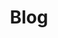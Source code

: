 ---
title: Blog
seo_options:
  description: Landing page for all blog posts
  featured_image:
  og_type: 
  canonical_link:
url: /partenaires/
hero_blocks:
  - _bookshop_name: sections/hero
    heading: Partenaires
    subheading: 
    image: /images/header/blog-folding-img.jpg
content_blocks:
  - _bookshop_name: generic/heading
    heading: Nos Partenaires
  # - _bookshop_name: sections/testimonials-block
  #   background_image: /images/slider/bg-3.jpg
  #   heading:
  #     _bookshop_name: generic/heading
  #     heading: Clients Opinion
  #   testimonials:
  #     - _bookshop_name: simple/testimonial
  #       content: >-
  #         Lorem ipsum dolor sit amet, consectetuer adipiscing elit, sed diam
  #         nonummy nibh euismod tincidunt ut laoreet dolore magna. ipsum dolor
  #         sit amet, consectetuer adipiscing elit, sed diam nonummy nibh euismod
  #         tincidunt ut laoreet dolore magna aliquam erat volutpat. Ut wisi enim
  #         ad minim veniam. Lorem ipsum dolor sit amet, consectetur adipisicing
  #         elit. Nemo vitae natus odio quasi recusandae, esse! Libero ipsum cum
  #         aliquid, nisi, maiores animi iste vel consectetur error facilis quae
  #         ducimus sint beatae vitae nesciunt explicabo esse nam. Soluta harum
  #         ipsa officia nam adipisci velit debitis! Dolore a ducimus, assumenda
  #         aspernatur fugit!
  #       author_image: /images/clients-img1.png
  #       author_image_alt: Clients
  #       author_name: Paul Lapkin
  #       author_designation: CEO at DeviserWeb
  #     - _bookshop_name: simple/testimonial
  #       content: >-
  #         Lorem ipsum dolor sit amet, consectetuer adipiscing elit, sed diam
  #         nonummy nibh euismod tincidunt ut laoreet dolore magna. ipsum dolor
  #         sit amet, consectetuer adipiscing elit, sed diam nonummy nibh euismod
  #         tincidunt ut laoreet dolore magna aliquam erat volutpat. Ut wisi enim
  #         ad minim veniam. Lorem ipsum dolor sit amet, consectetur adipisicing
  #         elit. Nemo vitae natus odio quasi recusandae, esse! Libero ipsum cum
  #         aliquid, nisi, maiores animi iste vel consectetur error facilis quae
  #         ducimus .
  #       author_image: /images/clients-img1.png
  #       author_image_alt: Clients
  #       author_name: Paul Lapkin
  #       author_designation: CEO at DeviserWeb
  - _bookshop_name: sections/client-logos
    background_image: /images/slider/bg-1.jpg
    client_logos:
      - _bookshop_name: generic/client-logo
        image: /images/clients-logo/client-logo-1.png
        image_alt: Client Logo
      - _bookshop_name: generic/client-logo
        image: /images/clients-logo/client-logo-2.png
        image_alt: Client Logo
      - _bookshop_name: generic/client-logo
        image: /images/clients-logo/client-logo-3.png
        image_alt: Client Logo
      - _bookshop_name: generic/client-logo
        image: /images/clients-logo/client-logo-4.png
        image_alt: Client Logo
      - _bookshop_name: generic/client-logo
        image: /images/clients-logo/client-logo-5.png
        image_alt: Client Logo
      - _bookshop_name: generic/client-logo
        image: /images/clients-logo/client-logo-6.png
        image_alt: Client Logo
  - _bookshop_name: sections/staff-block
    heading:
      _bookshop_name: generic/heading
      heading: Our Specialized Team
    team_members:
      - _bookshop_name: generic/team-member
        image: /images/team/team-pic1.jpg
        image_alt: Team img
        name: aurelien salomo
        job_title: Creative Director
        description: >-
          Lorem ipsum dolor sit amet, consectetuer adipiscing elit, sed diam ut
          laoreet dolore magna aliquam erat volutpat. Ut wisi enim.
        facebook_url: '#'
        twitter_url: '#'
        linkedin_url: '#'
        google_url: '#'
        instagram_url: '#'
      - _bookshop_name: generic/team-member
        image: /images/team/team-pic2.jpg
        image_alt: Team img
        name: aurelien salomo
        job_title: Creative Director
        description: >-
          Lorem ipsum dolor sit amet, consectetuer adipiscing elit, sed diam ut
          laoreet dolore magna aliquam erat volutpat. Ut wisi enim.
        facebook_url: '#'
        twitter_url: '#'
        linkedin_url: '#'
        google_url: '#'
        instagram_url: '#'
      - _bookshop_name: generic/team-member
        image: /images/team/team-pic3.jpg
        image_alt: Team img
        name: aurelien salomo
        job_title: Creative Director
        description: >-
          Lorem ipsum dolor sit amet, consectetuer adipiscing elit, sed diam ut
          laoreet dolore magna aliquam erat volutpat. Ut wisi enim.
        facebook_url: '#'
        twitter_url: '#'
        linkedin_url: '#'
        google_url: '#'
        instagram_url: '#'
      - _bookshop_name: generic/team-member
        image: /images/team/team-pic4.jpg
        image_alt: Team img
        name: aurelien salomo
        job_title: Creative Director
        description: >-
          Lorem ipsum dolor sit amet, consectetuer adipiscing elit, sed diam ut
          laoreet dolore magna aliquam erat volutpat. Ut wisi enim.
        facebook_url: '#'
        twitter_url: '#'
        linkedin_url: '#'
        google_url: '#'
        instagram_url: '#'
      - _bookshop_name: generic/team-member
        image: /images/team/team-pic5.jpg
        image_alt: Team img
        name: aurelien salomo
        job_title: Creative Director
        description: >-
          Lorem ipsum dolor sit amet, consectetuer adipiscing elit, sed diam ut
          laoreet dolore magna aliquam erat volutpat. Ut wisi enim.
        facebook_url: '#'
        twitter_url: '#'
        linkedin_url: '#'
        google_url: '#'
        instagram_url: '#'
      - _bookshop_name: generic/team-member
        image: /images/team/team-pic6.jpg
        image_alt: Team img
        name: aurelien salomo
        job_title: Creative Director
        description: >-
          Lorem ipsum dolor sit amet, consectetuer adipiscing elit, sed diam ut
          laoreet dolore magna aliquam erat volutpat. Ut wisi enim.
        facebook_url: '#'
        twitter_url: '#'
        linkedin_url: '#'
        google_url: '#'
        instagram_url: '#'
      - _bookshop_name: generic/team-member
        image: /images/team/team-pic7.jpg
        image_alt: Team img
        name: aurelien salomo
        job_title: Creative Director
        description: >-
          Lorem ipsum dolor sit amet, consectetuer adipiscing elit, sed diam ut
          laoreet dolore magna aliquam erat volutpat. Ut wisi enim.
        facebook_url: '#'
        twitter_url: '#'
        linkedin_url: '#'
        google_url: '#'
        instagram_url: '#'
      - _bookshop_name: generic/team-member
        image: /images/team/team-pic1.jpg
        image_alt: Team img
        name: aurelien salomo
        job_title: Creative Director
        description: >-
          Lorem ipsum dolor sit amet, consectetuer adipiscing elit, sed diam ut
          laoreet dolore magna aliquam erat volutpat. Ut wisi enim.
        facebook_url: '#'
        twitter_url: '#'
        linkedin_url: '#'
        google_url: '#'
        instagram_url: '#'
    link:
      _bookshop_name: generic/link
      url: '#'
      content: Join Our Team
---